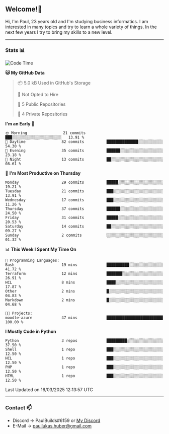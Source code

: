 ## Welcome!👋

Hi, I'm Paul, 23 years old and I'm studying business informatics. I am interested in many topics and try to learn a whole variety of things. In the next few years I try to bring my skills to a new level.

---
### Stats 📊

<!--START_SECTION:waka-->
![Code Time](http://img.shields.io/badge/Code%20Time-98%20hrs%2048%20mins-blue)

**🐱 My GitHub Data** 

> 📦 5.0 kB Used in GitHub's Storage 
 > 
> 🚫 Not Opted to Hire
 > 
> 📜 5 Public Repositories 
 > 
> 🔑 4 Private Repositories 
 > 
**I'm an Early 🐤** 

```text
🌞 Morning                21 commits          ███░░░░░░░░░░░░░░░░░░░░░░   13.91 % 
🌆 Daytime                82 commits          ██████████████░░░░░░░░░░░   54.30 % 
🌃 Evening                35 commits          ██████░░░░░░░░░░░░░░░░░░░   23.18 % 
🌙 Night                  13 commits          ██░░░░░░░░░░░░░░░░░░░░░░░   08.61 % 
```
📅 **I'm Most Productive on Thursday** 

```text
Monday                   29 commits          █████░░░░░░░░░░░░░░░░░░░░   19.21 % 
Tuesday                  21 commits          ███░░░░░░░░░░░░░░░░░░░░░░   13.91 % 
Wednesday                17 commits          ███░░░░░░░░░░░░░░░░░░░░░░   11.26 % 
Thursday                 37 commits          ██████░░░░░░░░░░░░░░░░░░░   24.50 % 
Friday                   31 commits          █████░░░░░░░░░░░░░░░░░░░░   20.53 % 
Saturday                 14 commits          ██░░░░░░░░░░░░░░░░░░░░░░░   09.27 % 
Sunday                   2 commits           ░░░░░░░░░░░░░░░░░░░░░░░░░   01.32 % 
```


📊 **This Week I Spent My Time On** 

```text
💬 Programming Languages: 
Bash                     19 mins             ██████████░░░░░░░░░░░░░░░   41.72 % 
Terraform                12 mins             ███████░░░░░░░░░░░░░░░░░░   26.91 % 
HCL                      8 mins              ████░░░░░░░░░░░░░░░░░░░░░   17.87 % 
Other                    2 mins              █░░░░░░░░░░░░░░░░░░░░░░░░   04.83 % 
Markdown                 2 mins              █░░░░░░░░░░░░░░░░░░░░░░░░   04.68 % 

🐱‍💻 Projects: 
moodle-azure             47 mins             █████████████████████████   100.00 % 
```

**I Mostly Code in Python** 

```text
Python                   3 repos             █████████░░░░░░░░░░░░░░░░   37.50 % 
Shell                    1 repo              ███░░░░░░░░░░░░░░░░░░░░░░   12.50 % 
HCL                      1 repo              ███░░░░░░░░░░░░░░░░░░░░░░   12.50 % 
PHP                      1 repo              ███░░░░░░░░░░░░░░░░░░░░░░   12.50 % 
HTML                     1 repo              ███░░░░░░░░░░░░░░░░░░░░░░   12.50 % 
```




 Last Updated on 16/03/2025 12:13:57 UTC
<!--END_SECTION:waka-->

---
### Contact 📫

* Discord -> PaulBuilds#6159 or [My Discord](https://discord.gg/7kq6UnB)
* E-Mail -> paullukas.huber@gmail.com
